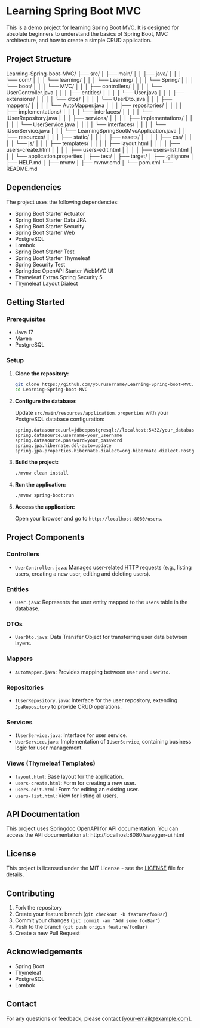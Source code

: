 # Learning Spring Boot MVC

This is a demo project for learning Spring Boot MVC. It is designed for absolute beginners to understand the basics of Spring Boot, MVC architecture, and how to create a simple CRUD application.

## Project Structure

Learning-Spring-boot-MVC/
├── src/
│ ├── main/
│ │ ├── java/
│ │ │ └── com/
│ │ │ └── learning/
│ │ │ └── Learning/
│ │ │ └── Spring/
│ │ │ └── boot/
│ │ │ └── MVC/
│ │ │ ├── controllers/
│ │ │ │ └── UserController.java
│ │ │ ├── entities/
│ │ │ │ └── User.java
│ │ │ ├── extensions/
│ │ │ │ └── dtos/
│ │ │ │ └── UserDto.java
│ │ │ ├── mappers/
│ │ │ │ └── AutoMapper.java
│ │ │ ├── repositories/
│ │ │ │ ├── implementations/
│ │ │ │ └── interfaces/
│ │ │ │ └── IUserRepository.java
│ │ │ ├── services/
│ │ │ │ ├── implementations/
│ │ │ │ │ └── UserService.java
│ │ │ │ └── interfaces/
│ │ │ │ └── IUserService.java
│ │ │ └── LearningSpringBootMvcApplication.java
│ │ ├── resources/
│ │ │ ├── static/
│ │ │ │ ├── assets/
│ │ │ │ ├── css/
│ │ │ │ └── js/
│ │ │ ├── templates/
│ │ │ │ ├── layout.html
│ │ │ │ ├── users-create.html
│ │ │ │ ├── users-edit.html
│ │ │ │ ├── users-list.html
│ │ │ └── application.properties
│ ├── test/
│ ├── target/
│ ├── .gitignore
│ ├── HELP.md
│ ├── mvnw
│ ├── mvnw.cmd
│ └── pom.xml
└── README.md


## Dependencies

The project uses the following dependencies:

- Spring Boot Starter Actuator
- Spring Boot Starter Data JPA
- Spring Boot Starter Security
- Spring Boot Starter Web
- PostgreSQL
- Lombok
- Spring Boot Starter Test
- Spring Boot Starter Thymeleaf
- Spring Security Test
- Springdoc OpenAPI Starter WebMVC UI
- Thymeleaf Extras Spring Security 5
- Thymeleaf Layout Dialect

## Getting Started

### Prerequisites

- Java 17
- Maven
- PostgreSQL

### Setup

1. **Clone the repository:**
    ```sh
    git clone https://github.com/yourusername/Learning-Spring-boot-MVC.git
    cd Learning-Spring-boot-MVC
    ```

2. **Configure the database:**

    Update `src/main/resources/application.properties` with your PostgreSQL database configuration:
    ```properties
    spring.datasource.url=jdbc:postgresql://localhost:5432/your_database
    spring.datasource.username=your_username
    spring.datasource.password=your_password
    spring.jpa.hibernate.ddl-auto=update
    spring.jpa.properties.hibernate.dialect=org.hibernate.dialect.PostgreSQLDialect
    ```

3. **Build the project:**
    ```sh
    ./mvnw clean install
    ```

4. **Run the application:**
    ```sh
    ./mvnw spring-boot:run
    ```

5. **Access the application:**

    Open your browser and go to `http://localhost:8080/users`.

## Project Components

### Controllers

- `UserController.java`: Manages user-related HTTP requests (e.g., listing users, creating a new user, editing and deleting users).

### Entities

- `User.java`: Represents the user entity mapped to the `users` table in the database.

### DTOs

- `UserDto.java`: Data Transfer Object for transferring user data between layers.

### Mappers

- `AutoMapper.java`: Provides mapping between `User` and `UserDto`.

### Repositories

- `IUserRepository.java`: Interface for the user repository, extending `JpaRepository` to provide CRUD operations.

### Services

- `IUserService.java`: Interface for user service.
- `UserService.java`: Implementation of `IUserService`, containing business logic for user management.

### Views (Thymeleaf Templates)

- `layout.html`: Base layout for the application.
- `users-create.html`: Form for creating a new user.
- `users-edit.html`: Form for editing an existing user.
- `users-list.html`: View for listing all users.

## API Documentation

This project uses Springdoc OpenAPI for API documentation. You can access the API documentation at:
http://localhost:8080/swagger-ui.html


## License

This project is licensed under the MIT License - see the [LICENSE](LICENSE) file for details.

## Contributing

1. Fork the repository
2. Create your feature branch (`git checkout -b feature/fooBar`)
3. Commit your changes (`git commit -am 'Add some fooBar'`)
4. Push to the branch (`git push origin feature/fooBar`)
5. Create a new Pull Request

## Acknowledgements

- Spring Boot
- Thymeleaf
- PostgreSQL
- Lombok

## Contact

For any questions or feedback, please contact [your-email@example.com].

